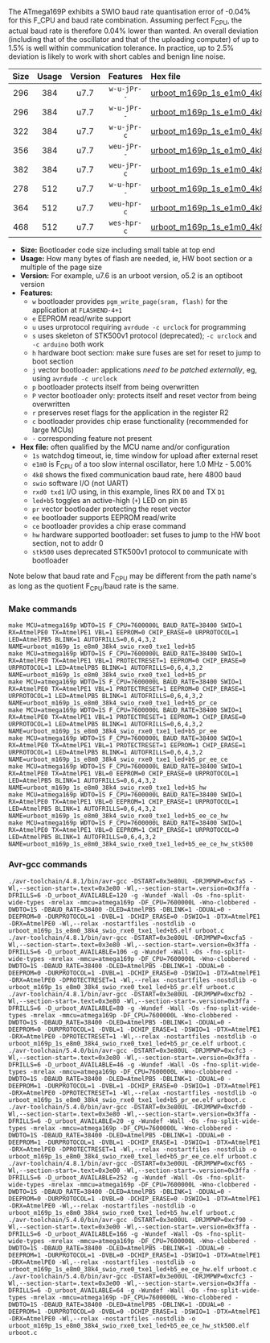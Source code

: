 The ATmega169P exhibits a SWIO baud rate quantisation error of -0.04% for this F_CPU and baud rate combination. Assuming perfect F<sub>CPU</sub>, the actual baud rate is therefore 0.04% lower than wanted. An overall deviation (including that of the oscillator and that of the uploading computer) of up to 1.5% is well within communication tolerance. In practice, up to 2.5% deviation is likely to work with short cables and benign line noise.

|Size|Usage|Version|Features|Hex file|
|:-:|:-:|:-:|:-:|:--|
|296|384|u7.7|`w-u-jPr--`|[urboot_m169p_1s_e1m0_4k8_swio_rxe0_txe1_led+b5.hex](https://raw.githubusercontent.com/stefanrueger/urboot.hex/main/mcus/atmega169p/watchdog_1_s/internal_oscillator_e-5.00%25/%2B1m000000_hz/%2B%2B%2B4k8_baud/uart0_rxe0_txe1/led%2Bb5/urboot_m169p_1s_e1m0_4k8_swio_rxe0_txe1_led%2Bb5.hex)|
|296|384|u7.7|`w-u-jPr--`|[urboot_m169p_1s_e1m0_4k8_swio_rxe0_txe1_led+b5_pr.hex](https://raw.githubusercontent.com/stefanrueger/urboot.hex/main/mcus/atmega169p/watchdog_1_s/internal_oscillator_e-5.00%25/%2B1m000000_hz/%2B%2B%2B4k8_baud/uart0_rxe0_txe1/led%2Bb5/urboot_m169p_1s_e1m0_4k8_swio_rxe0_txe1_led%2Bb5_pr.hex)|
|322|384|u7.7|`w-u-jPr-c`|[urboot_m169p_1s_e1m0_4k8_swio_rxe0_txe1_led+b5_pr_ce.hex](https://raw.githubusercontent.com/stefanrueger/urboot.hex/main/mcus/atmega169p/watchdog_1_s/internal_oscillator_e-5.00%25/%2B1m000000_hz/%2B%2B%2B4k8_baud/uart0_rxe0_txe1/led%2Bb5/urboot_m169p_1s_e1m0_4k8_swio_rxe0_txe1_led%2Bb5_pr_ce.hex)|
|356|384|u7.7|`weu-jPr--`|[urboot_m169p_1s_e1m0_4k8_swio_rxe0_txe1_led+b5_pr_ee.hex](https://raw.githubusercontent.com/stefanrueger/urboot.hex/main/mcus/atmega169p/watchdog_1_s/internal_oscillator_e-5.00%25/%2B1m000000_hz/%2B%2B%2B4k8_baud/uart0_rxe0_txe1/led%2Bb5/urboot_m169p_1s_e1m0_4k8_swio_rxe0_txe1_led%2Bb5_pr_ee.hex)|
|382|384|u7.7|`weu-jPr-c`|[urboot_m169p_1s_e1m0_4k8_swio_rxe0_txe1_led+b5_pr_ee_ce.hex](https://raw.githubusercontent.com/stefanrueger/urboot.hex/main/mcus/atmega169p/watchdog_1_s/internal_oscillator_e-5.00%25/%2B1m000000_hz/%2B%2B%2B4k8_baud/uart0_rxe0_txe1/led%2Bb5/urboot_m169p_1s_e1m0_4k8_swio_rxe0_txe1_led%2Bb5_pr_ee_ce.hex)|
|278|512|u7.7|`w-u-hpr--`|[urboot_m169p_1s_e1m0_4k8_swio_rxe0_txe1_led+b5_hw.hex](https://raw.githubusercontent.com/stefanrueger/urboot.hex/main/mcus/atmega169p/watchdog_1_s/internal_oscillator_e-5.00%25/%2B1m000000_hz/%2B%2B%2B4k8_baud/uart0_rxe0_txe1/led%2Bb5/urboot_m169p_1s_e1m0_4k8_swio_rxe0_txe1_led%2Bb5_hw.hex)|
|364|512|u7.7|`weu-hpr-c`|[urboot_m169p_1s_e1m0_4k8_swio_rxe0_txe1_led+b5_ee_ce_hw.hex](https://raw.githubusercontent.com/stefanrueger/urboot.hex/main/mcus/atmega169p/watchdog_1_s/internal_oscillator_e-5.00%25/%2B1m000000_hz/%2B%2B%2B4k8_baud/uart0_rxe0_txe1/led%2Bb5/urboot_m169p_1s_e1m0_4k8_swio_rxe0_txe1_led%2Bb5_ee_ce_hw.hex)|
|468|512|u7.7|`wes-hpr-c`|[urboot_m169p_1s_e1m0_4k8_swio_rxe0_txe1_led+b5_ee_ce_hw_stk500.hex](https://raw.githubusercontent.com/stefanrueger/urboot.hex/main/mcus/atmega169p/watchdog_1_s/internal_oscillator_e-5.00%25/%2B1m000000_hz/%2B%2B%2B4k8_baud/uart0_rxe0_txe1/led%2Bb5/urboot_m169p_1s_e1m0_4k8_swio_rxe0_txe1_led%2Bb5_ee_ce_hw_stk500.hex)|

- **Size:** Bootloader code size including small table at top end
- **Usage:** How many bytes of flash are needed, ie, HW boot section or a multiple of the page size
- **Version:** For example, u7.6 is an urboot version, o5.2 is an optiboot version
- **Features:**
  + `w` bootloader provides `pgm_write_page(sram, flash)` for the application at `FLASHEND-4+1`
  + `e` EEPROM read/write support
  + `u` uses urprotocol requiring `avrdude -c urclock` for programming
  + `s` uses skeleton of STK500v1 protocol (deprecated); `-c urclock` and `-c arduino` both work
  + `h` hardware boot section: make sure fuses are set for reset to jump to boot section
  + `j` vector bootloader: applications *need to be patched externally*, eg, using `avrdude -c urclock`
  + `p` bootloader protects itself from being overwritten
  + `P` vector bootloader only: protects itself and reset vector from being overwritten
  + `r` preserves reset flags for the application in the register R2
  + `c` bootloader provides chip erase functionality (recommended for large MCUs)
  + `-` corresponding feature not present
- **Hex file:** often qualified by the MCU name and/or configuration
  + `1s` watchdog timeout, ie, time window for upload after external reset
  + `e1m0` is F<sub>CPU</sub> of a too slow internal oscillator, here 1.0 MHz - 5.00%
  + `4k8` shows the fixed communication baud rate, here 4800 baud
  + `swio` software I/O (not UART)
  + `rxd0 txd1` I/O using, in this example, lines RX `D0` and TX `D1`
  + `led+b5` toggles an active-high (`+`) LED on pin `B5`
  + `pr` vector bootloader protecting the reset vector
  + `ee` bootloader supports EEPROM read/write
  + `ce` bootloader provides a chip erase command
  + `hw` hardware supported bootloader: set fuses to jump to the HW boot section, not to addr 0
  + `stk500` uses deprecated STK500v1 protocol to communicate with bootloader


Note below that baud rate and F<sub>CPU</sub> may be different from the path name's as long as the quotient F<sub>CPU</sub>/baud rate is the same.

### Make commands
```
make MCU=atmega169p WDTO=1S F_CPU=7600000L BAUD_RATE=38400 SWIO=1 RX=AtmelPE0 TX=AtmelPE1 VBL=1 EEPROM=0 CHIP_ERASE=0 URPROTOCOL=1 LED=AtmelPB5 BLINK=1 AUTOFRILLS=0,6,4,3,2 NAME=urboot_m169p_1s_e8m0_38k4_swio_rxe0_txe1_led+b5
make MCU=atmega169p WDTO=1S F_CPU=7600000L BAUD_RATE=38400 SWIO=1 RX=AtmelPE0 TX=AtmelPE1 VBL=1 PROTECTRESET=1 EEPROM=0 CHIP_ERASE=0 URPROTOCOL=1 LED=AtmelPB5 BLINK=1 AUTOFRILLS=0,6,4,3,2 NAME=urboot_m169p_1s_e8m0_38k4_swio_rxe0_txe1_led+b5_pr
make MCU=atmega169p WDTO=1S F_CPU=7600000L BAUD_RATE=38400 SWIO=1 RX=AtmelPE0 TX=AtmelPE1 VBL=1 PROTECTRESET=1 EEPROM=0 CHIP_ERASE=1 URPROTOCOL=1 LED=AtmelPB5 BLINK=1 AUTOFRILLS=0,6,4,3,2 NAME=urboot_m169p_1s_e8m0_38k4_swio_rxe0_txe1_led+b5_pr_ce
make MCU=atmega169p WDTO=1S F_CPU=7600000L BAUD_RATE=38400 SWIO=1 RX=AtmelPE0 TX=AtmelPE1 VBL=1 PROTECTRESET=1 EEPROM=1 CHIP_ERASE=0 URPROTOCOL=1 LED=AtmelPB5 BLINK=1 AUTOFRILLS=0,6,4,3,2 NAME=urboot_m169p_1s_e8m0_38k4_swio_rxe0_txe1_led+b5_pr_ee
make MCU=atmega169p WDTO=1S F_CPU=7600000L BAUD_RATE=38400 SWIO=1 RX=AtmelPE0 TX=AtmelPE1 VBL=1 PROTECTRESET=1 EEPROM=1 CHIP_ERASE=1 URPROTOCOL=1 LED=AtmelPB5 BLINK=1 AUTOFRILLS=0,6,4,3,2 NAME=urboot_m169p_1s_e8m0_38k4_swio_rxe0_txe1_led+b5_pr_ee_ce
make MCU=atmega169p WDTO=1S F_CPU=7600000L BAUD_RATE=38400 SWIO=1 RX=AtmelPE0 TX=AtmelPE1 VBL=0 EEPROM=0 CHIP_ERASE=0 URPROTOCOL=1 LED=AtmelPB5 BLINK=1 AUTOFRILLS=0,6,4,3,2 NAME=urboot_m169p_1s_e8m0_38k4_swio_rxe0_txe1_led+b5_hw
make MCU=atmega169p WDTO=1S F_CPU=7600000L BAUD_RATE=38400 SWIO=1 RX=AtmelPE0 TX=AtmelPE1 VBL=0 EEPROM=1 CHIP_ERASE=1 URPROTOCOL=1 LED=AtmelPB5 BLINK=1 AUTOFRILLS=0,6,4,3,2 NAME=urboot_m169p_1s_e8m0_38k4_swio_rxe0_txe1_led+b5_ee_ce_hw
make MCU=atmega169p WDTO=1S F_CPU=7600000L BAUD_RATE=38400 SWIO=1 RX=AtmelPE0 TX=AtmelPE1 VBL=0 EEPROM=1 CHIP_ERASE=1 URPROTOCOL=0 LED=AtmelPB5 BLINK=1 AUTOFRILLS=0,6,4,3,2 NAME=urboot_m169p_1s_e8m0_38k4_swio_rxe0_txe1_led+b5_ee_ce_hw_stk500
```

### Avr-gcc commands
```
./avr-toolchain/4.8.1/bin/avr-gcc -DSTART=0x3e80UL -DRJMPWP=0xcfa5 -Wl,--section-start=.text=0x3e80 -Wl,--section-start=.version=0x3ffa -DFRILLS=6 -D_urboot_AVAILABLE=120 -g -Wundef -Wall -Os -fno-split-wide-types -mrelax -mmcu=atmega169p -DF_CPU=7600000L -Wno-clobbered -DWDTO=1S -DBAUD_RATE=38400 -DLED=AtmelPB5 -DBLINK=1 -DDUAL=0 -DEEPROM=0 -DURPROTOCOL=1 -DVBL=1 -DCHIP_ERASE=0 -DSWIO=1 -DTX=AtmelPE1 -DRX=AtmelPE0 -Wl,--relax -nostartfiles -nostdlib -o urboot_m169p_1s_e8m0_38k4_swio_rxe0_txe1_led+b5.elf urboot.c
./avr-toolchain/4.8.1/bin/avr-gcc -DSTART=0x3e80UL -DRJMPWP=0xcfa5 -Wl,--section-start=.text=0x3e80 -Wl,--section-start=.version=0x3ffa -DFRILLS=6 -D_urboot_AVAILABLE=106 -g -Wundef -Wall -Os -fno-split-wide-types -mrelax -mmcu=atmega169p -DF_CPU=7600000L -Wno-clobbered -DWDTO=1S -DBAUD_RATE=38400 -DLED=AtmelPB5 -DBLINK=1 -DDUAL=0 -DEEPROM=0 -DURPROTOCOL=1 -DVBL=1 -DCHIP_ERASE=0 -DSWIO=1 -DTX=AtmelPE1 -DRX=AtmelPE0 -DPROTECTRESET=1 -Wl,--relax -nostartfiles -nostdlib -o urboot_m169p_1s_e8m0_38k4_swio_rxe0_txe1_led+b5_pr.elf urboot.c
./avr-toolchain/4.8.1/bin/avr-gcc -DSTART=0x3e80UL -DRJMPWP=0xcfb2 -Wl,--section-start=.text=0x3e80 -Wl,--section-start=.version=0x3ffa -DFRILLS=6 -D_urboot_AVAILABLE=80 -g -Wundef -Wall -Os -fno-split-wide-types -mrelax -mmcu=atmega169p -DF_CPU=7600000L -Wno-clobbered -DWDTO=1S -DBAUD_RATE=38400 -DLED=AtmelPB5 -DBLINK=1 -DDUAL=0 -DEEPROM=0 -DURPROTOCOL=1 -DVBL=1 -DCHIP_ERASE=1 -DSWIO=1 -DTX=AtmelPE1 -DRX=AtmelPE0 -DPROTECTRESET=1 -Wl,--relax -nostartfiles -nostdlib -o urboot_m169p_1s_e8m0_38k4_swio_rxe0_txe1_led+b5_pr_ce.elf urboot.c
./avr-toolchain/5.4.0/bin/avr-gcc -DSTART=0x3e80UL -DRJMPWP=0xcfc3 -Wl,--section-start=.text=0x3e80 -Wl,--section-start=.version=0x3ffa -DFRILLS=6 -D_urboot_AVAILABLE=46 -g -Wundef -Wall -Os -fno-split-wide-types -mrelax -mmcu=atmega169p -DF_CPU=7600000L -Wno-clobbered -DWDTO=1S -DBAUD_RATE=38400 -DLED=AtmelPB5 -DBLINK=1 -DDUAL=0 -DEEPROM=1 -DURPROTOCOL=1 -DVBL=1 -DCHIP_ERASE=0 -DSWIO=1 -DTX=AtmelPE1 -DRX=AtmelPE0 -DPROTECTRESET=1 -Wl,--relax -nostartfiles -nostdlib -o urboot_m169p_1s_e8m0_38k4_swio_rxe0_txe1_led+b5_pr_ee.elf urboot.c
./avr-toolchain/5.4.0/bin/avr-gcc -DSTART=0x3e80UL -DRJMPWP=0xcfd0 -Wl,--section-start=.text=0x3e80 -Wl,--section-start=.version=0x3ffa -DFRILLS=6 -D_urboot_AVAILABLE=20 -g -Wundef -Wall -Os -fno-split-wide-types -mrelax -mmcu=atmega169p -DF_CPU=7600000L -Wno-clobbered -DWDTO=1S -DBAUD_RATE=38400 -DLED=AtmelPB5 -DBLINK=1 -DDUAL=0 -DEEPROM=1 -DURPROTOCOL=1 -DVBL=1 -DCHIP_ERASE=1 -DSWIO=1 -DTX=AtmelPE1 -DRX=AtmelPE0 -DPROTECTRESET=1 -Wl,--relax -nostartfiles -nostdlib -o urboot_m169p_1s_e8m0_38k4_swio_rxe0_txe1_led+b5_pr_ee_ce.elf urboot.c
./avr-toolchain/4.8.1/bin/avr-gcc -DSTART=0x3e00UL -DRJMPWP=0xcf65 -Wl,--section-start=.text=0x3e00 -Wl,--section-start=.version=0x3ffa -DFRILLS=6 -D_urboot_AVAILABLE=252 -g -Wundef -Wall -Os -fno-split-wide-types -mrelax -mmcu=atmega169p -DF_CPU=7600000L -Wno-clobbered -DWDTO=1S -DBAUD_RATE=38400 -DLED=AtmelPB5 -DBLINK=1 -DDUAL=0 -DEEPROM=0 -DURPROTOCOL=1 -DVBL=0 -DCHIP_ERASE=0 -DSWIO=1 -DTX=AtmelPE1 -DRX=AtmelPE0 -Wl,--relax -nostartfiles -nostdlib -o urboot_m169p_1s_e8m0_38k4_swio_rxe0_txe1_led+b5_hw.elf urboot.c
./avr-toolchain/5.4.0/bin/avr-gcc -DSTART=0x3e00UL -DRJMPWP=0xcf90 -Wl,--section-start=.text=0x3e00 -Wl,--section-start=.version=0x3ffa -DFRILLS=6 -D_urboot_AVAILABLE=166 -g -Wundef -Wall -Os -fno-split-wide-types -mrelax -mmcu=atmega169p -DF_CPU=7600000L -Wno-clobbered -DWDTO=1S -DBAUD_RATE=38400 -DLED=AtmelPB5 -DBLINK=1 -DDUAL=0 -DEEPROM=1 -DURPROTOCOL=1 -DVBL=0 -DCHIP_ERASE=1 -DSWIO=1 -DTX=AtmelPE1 -DRX=AtmelPE0 -Wl,--relax -nostartfiles -nostdlib -o urboot_m169p_1s_e8m0_38k4_swio_rxe0_txe1_led+b5_ee_ce_hw.elf urboot.c
./avr-toolchain/5.4.0/bin/avr-gcc -DSTART=0x3e00UL -DRJMPWP=0xcfc3 -Wl,--section-start=.text=0x3e00 -Wl,--section-start=.version=0x3ffa -DFRILLS=6 -D_urboot_AVAILABLE=64 -g -Wundef -Wall -Os -fno-split-wide-types -mrelax -mmcu=atmega169p -DF_CPU=7600000L -Wno-clobbered -DWDTO=1S -DBAUD_RATE=38400 -DLED=AtmelPB5 -DBLINK=1 -DDUAL=0 -DEEPROM=1 -DURPROTOCOL=0 -DVBL=0 -DCHIP_ERASE=1 -DSWIO=1 -DTX=AtmelPE1 -DRX=AtmelPE0 -Wl,--relax -nostartfiles -nostdlib -o urboot_m169p_1s_e8m0_38k4_swio_rxe0_txe1_led+b5_ee_ce_hw_stk500.elf urboot.c
```

